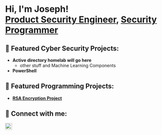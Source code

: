 <h1>Hi, I'm Joseph! <br/><a href="https://www.linkedin.com/in/joseph-v-ramos/">Product Security Engineer</a>, <a href="https://github.com/JoeyKenobi">Security Programmer</a> 

<h2>🔭 Featured Cyber Security Projects:</h2>

- <b>Active directory homelab will go here</b>
  - other stuff and Machine Learning Components
- <b>PowerShell</b>

<h2>🌱 Featured Programming Projects:</h2>
  
  - <b>[RSA Encryption Project](https://github.com/JoeyKenobi/RSA-Encryption-Project/tree/master)</b> 
  
<h2> 🤳 Connect with me:</h2>

[<img align="left" alt="JoshMadakor | LinkedIn" width="22px" src="https://cdn.jsdelivr.net/npm/simple-icons@v3/icons/linkedin.svg" />][linkedin]

[linkedin]: https://linkedin.com/in/joshmadakor
